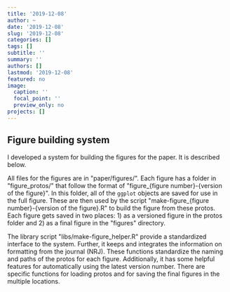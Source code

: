 ```yaml
---
title: '2019-12-08'
author: ~
date: '2019-12-08'
slug: '2019-12-08'
categories: []
tags: []
subtitle: ''
summary: ''
authors: []
lastmod: '2019-12-08'
featured: no
image:
  caption: ''
  focal_point: ''
  preview_only: no
projects: []
---
```



## Figure building system

I developed a system for building the figures for the paper.
It is described below.

All files for the figures are in "paper/figures/".
Each figure has a folder in "figure_protos/" that follow the format of "figure_{figure number}-{version of the figure}".
In this folder, all of the `ggplot` objects are saved for use in the full figure.
These are then used by the script "make-figure_{figure number}-{version of the figure}.R" to build the figure from these protos.
Each figure gets saved in two places: 1) as a versioned figure in the protos folder and 2) as a final figure in the "figures" directory.

The library script "libs/make-figure_helper.R" provide a standardized interface to the system.
Further, it keeps and integrates the information on formatting from the journal (NRJ).
These functions standardize the naming and paths of the protos for each figure.
Additionally, it has some helpful features for automatically using the latest version number.
There are specific functions for loading protos and for saving the final figures in the multiple locations.
